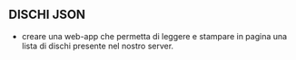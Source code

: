 ## DISCHI JSON
- creare una web-app che permetta di leggere e stampare in pagina una lista di dischi presente nel nostro server.
